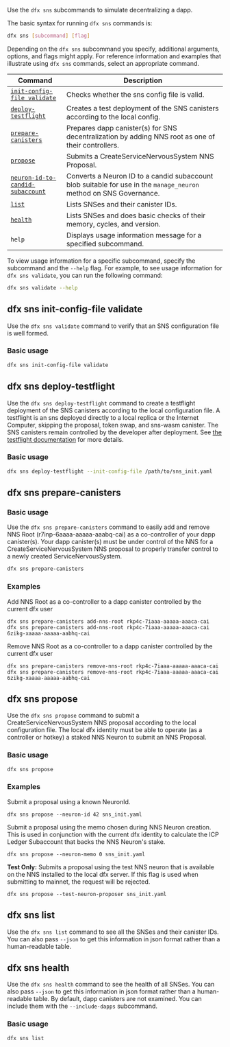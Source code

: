 
Use the `dfx sns` subcommands to simulate decentralizing a dapp.

The basic syntax for running `dfx sns` commands is:

``` bash
dfx sns [subcommand] [flag]
```

Depending on the `dfx sns` subcommand you specify, additional arguments, options, and flags might apply. For reference information and examples that illustrate using `dfx sns` commands, select an appropriate command.

| Command                                                            | Description                                                                                                        |
| ------------------------------------------------------------------ | ------------------------------------------------------------------------------------------------------------------ |
| [`init-config-file validate`](#_dfx_sns_init-config-file_validate) | Checks whether the sns config file is valid.                                                                       |
| [`deploy-testflight`](#_dfx_sns_deploy-testflight)                 | Creates a test deployment of the SNS canisters according to the local config.                                      |
| [`prepare-canisters`](#_dfx_sns_prepare-canisters)                 | Prepares dapp canister(s) for SNS decentralization by adding NNS root as one of their controllers.                 |
| [`propose`](#_dfx_sns_propose)                                     | Submits a CreateServiceNervousSystem NNS Proposal.                                                                 |
| [`neuron-id-to-candid-subaccount`](#_dfx_sns_propose)              | Converts a Neuron ID to a candid subaccount blob suitable for use in the `manage_neuron` method on SNS Governance. |
| [`list`](#_list)                                                   | Lists SNSes and their canister IDs.                                                                                |
| [`health`](#_health)                                               | Lists SNSes and does basic checks of their memory, cycles, and version.                                            |
| `help`                                                             | Displays usage information message for a specified subcommand.                                                     |

To view usage information for a specific subcommand, specify the subcommand and the `--help` flag. For example, to see usage information for `dfx sns validate`, you can run the following command:

``` bash
dfx sns validate --help
```

## dfx sns init-config-file validate

Use the `dfx sns validate` command to verify that an SNS configuration file is well formed.

### Basic usage

``` bash
dfx sns init-config-file validate
```

## dfx sns deploy-testflight

Use the `dfx sns deploy-testflight` command to create a testflight deployment of the SNS canisters according to the local configuration file. A testflight is an sns deployed directly to a local replica or the Internet Computer, skipping the proposal, token swap, and sns-wasm canister. The SNS canisters remain controlled by the developer after deployment. See [the testflight documentation](https://internetcomputer.org/docs/current/developer-docs/daos/sns/testing/testing-on-mainnet) for more details.

### Basic usage

``` bash
dfx sns deploy-testflight --init-config-file /path/to/sns_init.yaml
```

## dfx sns prepare-canisters 

### Basic usage

Use the `dfx sns prepare-canisters` command to easily add and remove NNS Root (r7inp-6aaaa-aaaaa-aaabq-cai) 
as a co-controller of your dapp canister(s). Your dapp canister(s) must be under control of the NNS for
a CreateServiceNervousSystem NNS proposal to properly transfer control to a newly created ServiceNervousSystem.

``` bash
dfx sns prepare-canisters 
```

### Examples

Add NNS Root as a co-controller to a dapp canister controlled by the current dfx user

```
dfx sns prepare-canisters add-nns-root rkp4c-7iaaa-aaaaa-aaaca-cai
dfx sns prepare-canisters add-nns-root rkp4c-7iaaa-aaaaa-aaaca-cai 6zikg-xaaaa-aaaaa-aabhq-cai
```

Remove NNS Root as a co-controller to a dapp canister controlled by the current dfx user

```
dfx sns prepare-canisters remove-nns-root rkp4c-7iaaa-aaaaa-aaaca-cai
dfx sns prepare-canisters remove-nns-root rkp4c-7iaaa-aaaaa-aaaca-cai 6zikg-xaaaa-aaaaa-aabhq-cai
```

## dfx sns propose

Use the `dfx sns propose` command to submit a CreateServiceNervousSystem NNS proposal according to the
local configuration file. The local dfx identity must be able to operate (as a controller or hotkey) 
a staked NNS Neuron to submit an NNS Proposal. 

### Basic usage

``` bash
dfx sns propose
```

### Examples

Submit a proposal using a known NeuronId.

```
dfx sns propose --neuron-id 42 sns_init.yaml 
```

Submit a proposal using the memo chosen during NNS Neuron creation. This is used in conjunction
with the current dfx identity to calculate the ICP Ledger Subaccount that backs the NNS Neuron's 
stake.

```
dfx sns propose --neuron-memo 0 sns_init.yaml 
```

**Test Only:** Submits a proposal using the test NNS neuron that is available on the NNS installed
to the local dfx server. If this flag is used when submitting to mainnet, the request will be rejected.

```
dfx sns propose --test-neuron-proposer sns_init.yaml
```

## dfx sns list

Use the `dfx sns list` command to see all the SNSes and their canister IDs. You can also pass `--json` to get this information in json format rather than a human-readable table.

## dfx sns health

Use the `dfx sns health` command to see the health of all SNSes. You can also pass `--json` to get this information in json format rather than a human-readable table. By default, dapp canisters are not examined. You can include them with the `--include-dapps` subcommand.

### Basic usage

``` bash
dfx sns list
```
